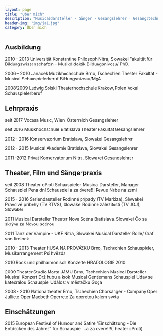```yaml
---
layout: page
title: "Über mich"
description: "Musicaldarsteller - Sänger - Gesangslehrer - Gesangstechnik Wissenschaftler"
header-img: "img/ja1.jpg"
category: Über mich
---
```


## Ausbildung
2010 – 2013 
Universität Konstantine Philosoph Nitra, Slowakei 
Fakultät für Bildungswissenschaften - Musikdidaktik
Bildungsniveau/ PhD.

2006 – 2010 
Janacek Muzikhochschule Brno, Tschechien 
Theater Fakultät - Musical Schauspielerberuf 
Bildungsniveau/MgA.

2008/2009 Ludwig Solski Theaterhochschule Krakow, Polen 
Vokal Schauspielerberuf 

## Lehrpraxis
seit 2017
Vocasa Music, Wien, Österreich
Gesangslehrer

seit 2016
Musikhochschule Bratislava Theater Fakultät 
Gesangslehrer

2012 - 2016
Konservatorium Bratislava, Slowakei
Gesangslehrer

2012 - 2015
Musical Akademie Bratislava, Slowakei
Gesangslehrer

2011 -2012
Privat Konservatorium Nitra, Slowakei
Gesangslehrer

## Theater, Film und Sängerpraxis
seit 2008 
Theater oProti
Schauspieler, Musical Darsteller, Manager 
Schauspiel Pena dní
Schauspiel a za dvere!!!
Revue Nebe na zemi

2015 - 2016
Seriendarsteller
Rodinné prípady (TV Markiza), Slowakei
Pravdivé príbehy (TV RTVS), Slowakei
Rodinné záležitosti (TV JOJ), Slowakei

2011
Musical Darsteller
Theater Nova Scéna Bratislava, Slowakei
Čo sa skrýva za Novou scénou

2011
Tanz der Vampire -  UKF Nitra, Slowakei
Musical Darsteller
Rolle/ Graf von Krolock

2010 - 2013
Theater HUSA NA PROVÁZKU Brno, Tschechien
Schauspieler, Musikarrangement
Psí hvězda

2010
Rock und philharmonisch Konzerte HRADOLOGIE 2010

2009
Theater Studio Marta JAMU Brno, Tschechien
Musical Darsteller
Musical Konzert Drž hubu a krok 
Musical Gentlemans
Schauspiel Udav se katedrálou 
Schauspiel Událost v městečku Goga

2008 - 2010
Nationaltheater Brno, Tschechien 
Chorsänger - Company
Oper Julliete
Oper Macbeth
Operrete Za operetou kolem světa

## Einschätzungen

2015
European Festival of Humour and Satire
"Einschätzung - Die Entdecken des Jahres" für Schauspiel ...a za dvere!!!(Theater oProti)




